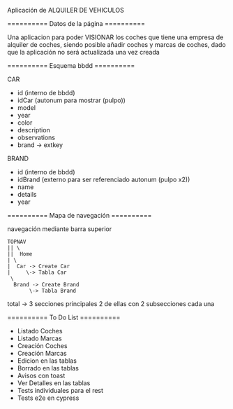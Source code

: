 Aplicación de ALQUILER DE VEHICULOS

========== Datos de la página ==========

Una aplicacion para poder VISIONAR los coches que tiene una empresa
de alquiler de coches, siendo posible añadir coches y marcas
de coches, dado que la aplicación no será actualizada una vez creada

========== Esquema bbdd ==========

CAR
- id (interno de bbdd)
- idCar (autonum para mostrar (pulpo))
- model
- year
- color
- description
- observations
- brand -> extkey

BRAND
- id (interno de bbdd)
- idBrand (externo para ser referenciado autonum (pulpo x2))
- name
- details
- year

========== Mapa de navegación ==========

navegación mediante barra superior
```
TOPNAV
|| \
||  Home
| \
|  Car -> Create Car
|     \-> Tabla Car
 \
  Brand -> Create Brand
       \-> Tabla Brand
```
total ->    3 secciones principales
            2 de ellas con 2 subsecciones cada una

========== To Do List ==========

- Listado Coches
- Listado Marcas
- Creación Coches
- Creación Marcas
- Edicion en las tablas
- Borrado en las tablas
- Avisos con toast 
- Ver Detalles en las tablas
- Tests individuales para el rest
- Tests e2e en cypress